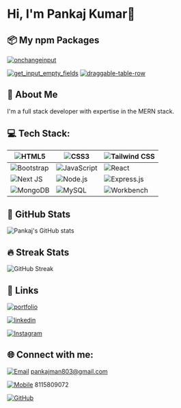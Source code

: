 # Hi, I'm Pankaj Kumar👋

## 📦 My npm Packages
[![onchangeinput](https://img.shields.io/badge/npm-onchangeinput-blue)](https://www.npmjs.com/package/onchangeinput)

[![get_input_empty_fields](https://img.shields.io/badge/npm-get__input__empty__fields-blue)](https://www.npmjs.com/package/get_input_empty_fields)
[![draggable-table-row](https://img.shields.io/badge/npm-draggable-table-row-blue)](https://www.npmjs.com/package/draggable-table-row)

## 🚀 About Me
I'm a full stack developer with expertise in the MERN stack.


## 💻 Tech Stack:

| ![HTML5](https://img.shields.io/badge/html5-%23E34F26.svg?style=for-the-badge&logo=html5&logoColor=white) | ![CSS3](https://img.shields.io/badge/css3-%231572B6.svg?style=for-the-badge&logo=css3&logoColor=white) | ![Tailwind CSS](https://img.shields.io/badge/tailwindcss-%2338B2AC.svg?style=for-the-badge&logo=tailwind-css&logoColor=white) |
| --- | --- | --- |
| ![Bootstrap](https://img.shields.io/badge/bootstrap-%23563D7C.svg?style=for-the-badge&logo=bootstrap&logoColor=white) | ![JavaScript](https://img.shields.io/badge/javascript-%23323330.svg?style=for-the-badge&logo=javascript&logoColor=%23F7DF1E) | ![React](https://img.shields.io/badge/react-%2320232a.svg?style=for-the-badge&logo=react&logoColor=%2361DAFB) |
| ![Next JS](https://img.shields.io/badge/Next-black?style=for-the-badge&logo=next.js&logoColor=white) | ![Node.js](https://img.shields.io/badge/node.js-6DA55F?style=for-the-badge&logo=node.js&logoColor=white) | ![Express.js](https://img.shields.io/badge/express.js-%23404d59.svg?style=for-the-badge&logo=express&logoColor=%2361DAFB) |
| ![MongoDB](https://img.shields.io/badge/mongodb-%2347A248.svg?style=for-the-badge&logo=mongodb&logoColor=white) | ![MySQL](https://img.shields.io/badge/mysql-%2300f.svg?style=for-the-badge&logo=mysql&logoColor=white) | ![Workbench](https://img.shields.io/badge/mysql_workbench-%2300f.svg?style=for-the-badge&logo=mysql&logoColor=white) |



## 🌟 GitHub Stats
![Pankaj's GitHub stats](https://github-readme-stats.vercel.app/api?username=Pankajkumar34&show_icons=true&theme=radical)



## 🔥 Streak Stats
![GitHub Streak](https://github-readme-streak-stats.herokuapp.com/?user=Pankajkumar34&theme=dark)



## 🔗 Links
[![portfolio](https://img.shields.io/badge/my_portfolio-000?style=for-the-badge&logo=ko-fi&logoColor=white)](https://pankajportfolio22.vercel.app/)

[![linkedin](https://img.shields.io/badge/linkedin-0A66C2?style=for-the-badge&logo=linkedin&logoColor=white)](https://www.linkedin.com/in/pankaj-kushwaha-16171326a/)

[![Instagram](https://img.shields.io/badge/Instagram-833AB4?style=for-the-badge&logo=Instagram&logoColor=white)](https://www.linkedin.com/in/pankaj-kushwaha-16171326a/)

## 🌐 Connect with me:


[![Email](https://img.shields.io/badge/Email-D14836?style=for-the-badge&logo=gmail&logoColor=white)]( pankajman803@gmail.com)
 pankajman803@gmail.com

[![Mobile](https://img.shields.io/badge/Mobile-25D366?style=for-the-badge&logo=whatsapp&logoColor=white)](tel:+8115809072) 8115809072


[![GitHub](https://img.shields.io/badge/GitHub-181717?style=for-the-badge&logo=github&logoColor=white)](https://github.com/Pankajkumar34)


